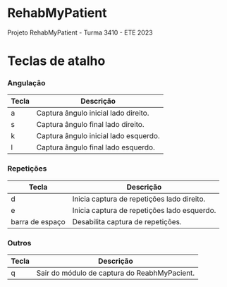 # RehabMyPatient
Projeto RehabMyPatient - Turma 3410 - ETE 2023 

# Teclas de atalho 

### Angulação
| Tecla | Descrição |
| --- | --- |
| a | Captura ângulo inicial lado direito. |
| s | Captura ângulo final lado direito. |
| k | Captura ângulo inicial lado esquerdo. |
| l | Captura ângulo final lado esquerdo. |

### Repetições
| Tecla | Descrição |
| --- | --- |
| d | Inicia captura de repetições lado direito. |
| e | Inicia captura de repetições lado esquerdo. |
| barra de espaço | Desabilita captura de repetições. |

### Outros
| Tecla | Descrição |
| --- | --- |
| q | Sair do módulo de captura do ReabhMyPacient. |
